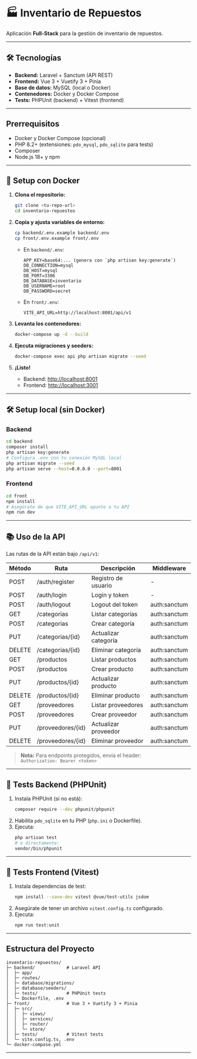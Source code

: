 # 🏭 Inventario de Repuestos

Aplicación **Full-Stack** para la gestión de inventario de repuestos.

---

## 🛠️ Tecnologías

- **Backend:** Laravel + Sanctum (API REST)
- **Frontend:** Vue 3 + Vuetify 3 + Pinia
- **Base de datos:** MySQL (local o Docker)
- **Contenedores:** Docker y Docker Compose
- **Tests:** PHPUnit (backend) + Vitest (frontend)

---

## Prerrequisitos

- Docker y Docker Compose (opcional)
- PHP 8.2+ (extensiones: `pdo_mysql`, `pdo_sqlite` para tests)
- Composer
- Node.js 18+ y npm

---

## 🚀 Setup con Docker

1. **Clona el repositorio:**
   ```sh
   git clone <tu-repo-url>
   cd inventario-repuestos
   ```

2. **Copia y ajusta variables de entorno:**
   ```sh
   cp backend/.env.example backend/.env
   cp front/.env.example front/.env
   ```

   - En `backend/.env`:
     ```
     APP_KEY=base64:... (genera con `php artisan key:generate`)
     DB_CONNECTION=mysql
     DB_HOST=mysql
     DB_PORT=3306
     DB_DATABASE=inventario
     DB_USERNAME=root
     DB_PASSWORD=secret
     ```
   - En `front/.env`:
     ```
     VITE_API_URL=http://localhost:8001/api/v1
     ```

3. **Levanta los contenedores:**
   ```sh
   docker-compose up -d --build
   ```

4. **Ejecuta migraciones y seeders:**
   ```sh
   docker-compose exec api php artisan migrate --seed
   ```

5. **¡Listo!**
   - Backend: [http://localhost:8001](http://localhost:8001)
   - Frontend: [http://localhost:3001](http://localhost:3001)

---

## 🛠️ Setup local (sin Docker)

### Backend

```sh
cd backend
composer install
php artisan key:generate
# Configura .env con tu conexión MySQL local
php artisan migrate --seed
php artisan serve --host=0.0.0.0 --port=8001
```

### Frontend

```sh
cd front
npm install
# Asegúrate de que VITE_API_URL apunte a tu API
npm run dev
```

---

## 📚 Uso de la API

Las rutas de la API están bajo `/api/v1`:

| Método | Ruta                       | Descripción           | Middleware      |
|--------|----------------------------|-----------------------|-----------------|
| POST   | /auth/register             | Registro de usuario   | -               |
| POST   | /auth/login                | Login y token         | -               |
| POST   | /auth/logout               | Logout del token      | auth:sanctum    |
| GET    | /categorias                | Listar categorías     | auth:sanctum    |
| POST   | /categorias                | Crear categoría       | auth:sanctum    |
| PUT    | /categorias/{id}           | Actualizar categoría  | auth:sanctum    |
| DELETE | /categorias/{id}           | Eliminar categoría    | auth:sanctum    |
| GET    | /productos                 | Listar productos      | auth:sanctum    |
| POST   | /productos                 | Crear producto        | auth:sanctum    |
| PUT    | /productos/{id}            | Actualizar producto   | auth:sanctum    |
| DELETE | /productos/{id}            | Eliminar producto     | auth:sanctum    |
| GET    | /proveedores               | Listar proveedores    | auth:sanctum    |
| POST   | /proveedores               | Crear proveedor       | auth:sanctum    |
| PUT    | /proveedores/{id}          | Actualizar proveedor  | auth:sanctum    |
| DELETE | /proveedores/{id}          | Eliminar proveedor    | auth:sanctum    |

> **Nota:** Para endpoints protegidos, envía el header:  
> `Authorization: Bearer <token>`

---

## 🧪 Tests Backend (PHPUnit)

1. Instala PHPUnit (si no está):
   ```sh
   composer require --dev phpunit/phpunit
   ```
2. Habilita `pdo_sqlite` en tu PHP (`php.ini` o Dockerfile).
3. Ejecuta:
   ```sh
   php artisan test
   # o directamente:
   vendor/bin/phpunit
   ```

---

## 🧪 Tests Frontend (Vitest)

1. Instala dependencias de test:
   ```sh
   npm install --save-dev vitest @vue/test-utils jsdom
   ```
2. Asegúrate de tener un archivo `vitest.config.ts` configurado.
3. Ejecuta:
   ```sh
   npm run test:unit
   ```

---

## Estructura del Proyecto

```
inventario-repuestos/
├─ backend/            # Laravel API
│  ├─ app/
│  ├─ routes/
│  ├─ database/migrations/
│  ├─ database/seeders/
│  ├─ tests/           # PHPUnit tests
│  └─ Dockerfile, .env
├─ front/              # Vue 3 + Vuetify 3 + Pinia
│  ├─ src/
│  │  ├─ views/
│  │  ├─ services/
│  │  ├─ router/
│  │  └─ store/
│  ├─ tests/           # Vitest tests
│  └─ vite.config.ts, .env
└─ docker-compose.yml
```
---
